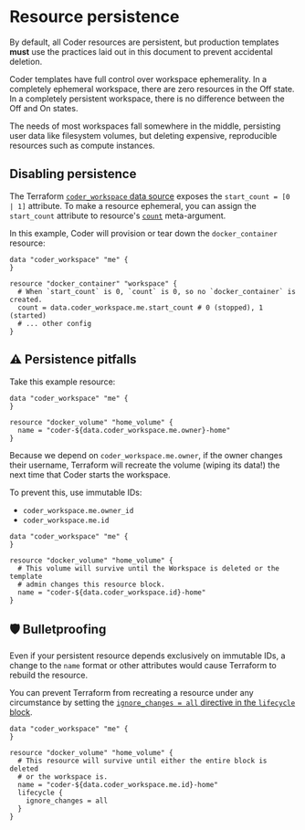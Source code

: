 # Resource persistence

By default, all Coder resources are persistent, but production templates
**must** use the practices laid out in this document to prevent accidental
deletion.

Coder templates have full control over workspace ephemerality. In a completely
ephemeral workspace, there are zero resources in the Off state. In a completely
persistent workspace, there is no difference between the Off and On states.

The needs of most workspaces fall somewhere in the middle, persisting user data
like filesystem volumes, but deleting expensive, reproducible resources such as
compute instances.

## Disabling persistence

The Terraform
[`coder_workspace` data source](https://registry.terraform.io/providers/coder/coder/latest/docs/data-sources/workspace)
exposes the `start_count = [0 | 1]` attribute. To make a resource ephemeral, you
can assign the `start_count` attribute to resource's
[`count`](https://developer.hashicorp.com/terraform/language/meta-arguments/count)
meta-argument.

In this example, Coder will provision or tear down the `docker_container`
resource:

```hcl
data "coder_workspace" "me" {
}

resource "docker_container" "workspace" {
  # When `start_count` is 0, `count` is 0, so no `docker_container` is created.
  count = data.coder_workspace.me.start_count # 0 (stopped), 1 (started)
  # ... other config
}
```

## ⚠️ Persistence pitfalls

Take this example resource:

```hcl
data "coder_workspace" "me" {
}

resource "docker_volume" "home_volume" {
  name = "coder-${data.coder_workspace.me.owner}-home"
}
```

Because we depend on `coder_workspace.me.owner`, if the owner changes their
username, Terraform will recreate the volume (wiping its data!) the next time
that Coder starts the workspace.

To prevent this, use immutable IDs:

- `coder_workspace.me.owner_id`
- `coder_workspace.me.id`

```hcl
data "coder_workspace" "me" {
}

resource "docker_volume" "home_volume" {
  # This volume will survive until the Workspace is deleted or the template
  # admin changes this resource block.
  name = "coder-${data.coder_workspace.id}-home"
}
```

## 🛡 Bulletproofing

Even if your persistent resource depends exclusively on immutable IDs, a change
to the `name` format or other attributes would cause Terraform to rebuild the
resource.

You can prevent Terraform from recreating a resource under any circumstance by
setting the
[`ignore_changes = all` directive in the `lifecycle` block](https://developer.hashicorp.com/terraform/language/meta-arguments/lifecycle#ignore_changes).

```hcl
data "coder_workspace" "me" {
}

resource "docker_volume" "home_volume" {
  # This resource will survive until either the entire block is deleted
  # or the workspace is.
  name = "coder-${data.coder_workspace.me.id}-home"
  lifecycle {
    ignore_changes = all
  }
}
```
